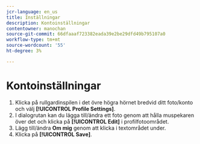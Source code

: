 ```yaml
---
jcr-language: en_us
title: Inställningar
description: Kontoinställningar
contentowner: manochan
source-git-commit: 66dfaaaf723382eada39e2be29dfd49b795107a0
workflow-type: tm+mt
source-wordcount: '55'
ht-degree: 3%

---
```




# Kontoinställningar

1. Klicka på rullgardinspilen i det övre högra hörnet bredvid ditt foto/konto och välj **[!UICONTROL Profile Settings]**.
1. I dialogrutan kan du lägga till/ändra ett foto genom att hålla muspekaren över det och klicka på **[!UICONTROL Edit]** i profilfotoområdet.
1. Lägg till/ändra **Om mig** genom att klicka i textområdet under.
1. Klicka på **[!UICONTROL Save]**.
